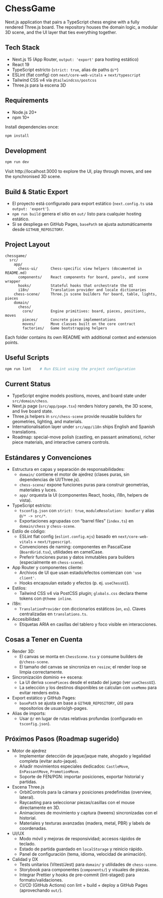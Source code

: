 # ChessGame

Next.js application that pairs a TypeScript chess engine with a fully rendered Three.js board. The repository houses the domain logic, a modular 3D scene, and the UI layer that ties everything together.

## Tech Stack
- Next.js 15 (App Router, `output: 'export'` para hosting estático)
- React 19
- TypeScript estricto (`strict: true`, alias de paths `@/*`)
- ESLint (flat config) con `next/core-web-vitals` + `next/typescript`
- Tailwind CSS v4 vía `@tailwindcss/postcss`
- Three.js para la escena 3D

## Requirements
- Node.js 20+
- npm 10+

Install dependencies once:
```bash
npm install
```

## Development
```bash
npm run dev
```
Visit http://localhost:3000 to explore the UI, play through moves, and see the synchronised 3D scene.

## Build & Static Export
- El proyecto está configurado para export estático (`next.config.ts` usa `output: 'export'`).
- `npm run build` genera el sitio en `out/` listo para cualquier hosting estático.
- Si se despliega en GitHub Pages, `basePath` se ajusta automáticamente desde `GITHUB_REPOSITORY`.

## Project Layout
```
chessgame/
  src/
    app/
      chess-ui/      Chess-specific view helpers (documented in README.md)
      components/    React components for board, panels, and scene wrapper
      hooks/         Stateful hooks that orchestrate the UI
      i18n/          Translation provider and locale dictionaries
    chess-scene/     Three.js scene builders for board, table, lights, pieces
    domain/
      chess/
        core/        Engine primitives: board, pieces, positions, moves
        pieces/      Concrete piece implementations
        moves/       Move classes built on the core contract
        factories/   Game bootstrapping helpers
```
Each folder contains its own README with additional context and extension points.

## Useful Scripts
```bash
npm run lint    # Run ESLint using the project configuration
```

## Current Status
- TypeScript engine models positions, moves, and board state under `src/domain/chess`.
- Next.js page (`src/app/page.tsx`) renders history panels, the 3D scene, and live board state.
- Three.js helpers in `src/chess-scene` provide reusable builders for geometries, lighting, and materials.
- Internationalisation layer under `src/app/i18n` ships English and Spanish translations.
- Roadmap: special-move polish (castling, en passant animations), richer piece materials, and interactive camera controls.

## Estándares y Convenciones
- Estructura en capas y separación de responsabilidades:
  - `domain/` contiene el motor de ajedrez (clases puras, sin dependencias de UI/Three.js).
  - `chess-scene/` expone funciones puras para construir geometrías, materiales y luces.
  - `app/` orquesta la UI (componentes React, hooks, i18n, helpers de vista).
- TypeScript estricto:
  - `tsconfig.json` con `strict: true`, `moduleResolution: bundler` y alias `@/* -> src/*`.
  - Exportaciones agrupadas con “barrel files” (`index.ts`) en `domain/chess` y `chess-scene`.
- Estilo de código:
  - ESLint flat config (`eslint.config.mjs`) basado en `next/core-web-vitals` + `next/typescript`.
  - Convenciones de naming: componentes en PascalCase (`BoardGrid.tsx`), utilidades en camelCase.
  - Preferir funciones puras y datos inmutables para builders (especialmente en `chess-scene`).
- App Router y componentes cliente:
  - Archivos de UI que usan estado/efectos comienzan con `'use client'`.
  - Hooks encapsulan estado y efectos (p. ej. `useChessUI`).
- Estilos:
  - Tailwind CSS v4 via PostCSS plugin; `globals.css` declara theme tokens con `@theme inline`.
- i18n:
  - `TranslationProvider` con diccionarios estáticos (`en`, `es`). Claves centralizadas en `translations.ts`.
- Accesibilidad:
  - Etiquetas ARIA en casillas del tablero y foco visible en interacciones.

## Cosas a Tener en Cuenta
- Render 3D:
  - El canvas se monta en `ChessScene.tsx` y consume builders de `@/chess-scene`.
  - El tamaño del canvas se sincroniza en `resize`; el render loop se limpia correctamente.
- Sincronización dominio ↔ escena:
  - La UI deriva `scenePieces` desde el estado del juego (ver `useChessUI`).
  - La selección y los destinos disponibles se calculan con `useMemo` para evitar renders extra.
- Export estático y GitHub Pages:
  - `basePath` se ajusta en base a `GITHUB_REPOSITORY`, útil para repositorios de usuario/gh-pages.
- Alias de imports:
  - Usar `@/` en lugar de rutas relativas profundas (configurado en `tsconfig.json`).

## Próximos Pasos (Roadmap sugerido)
- Motor de ajedrez
  - Implementar detección de jaque/jaque mate, ahogado y legalidad completa (evitar auto-jaque).
  - Añadir movimientos especiales dedicados: `CastleMove`, `EnPassantMove`, `PromotionMove`.
  - Soporte de FEN/PGN: importar posiciones, exportar historial y partidas.
- Escena Three.js
  - OrbitControls para la cámara y posiciones predefinidas (overview, lateral).
  - Raycasting para seleccionar piezas/casillas con el mouse directamente en 3D.
  - Animaciones de movimiento y captura (tweens) sincronizadas con el historial.
  - Materiales y texturas avanzadas (madera, metal, PBR) y labels de coordenadas.
- UI/UX
  - Modo móvil y mejoras de responsividad; accesos rápidos de teclado.
  - Estado de partida guardado en `localStorage` y reinicio rápido.
  - Panel de configuración (tema, idioma, velocidad de animación).
- Calidad y DX
  - Tests unitarios (Vitest/Jest) para `domain/` y utilidades de `chess-scene`.
  - Storybook para componentes (`components/`) y visuales de piezas.
  - Integrar Prettier y hooks de pre-commit (lint-staged) para formato/validaciones.
  - CI/CD (GitHub Actions) con lint + build + deploy a GitHub Pages (aprovechando `out/`).

